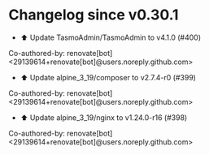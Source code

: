 # Changelog since v0.30.1
- ⬆️ Update TasmoAdmin/TasmoAdmin to v4.1.0 (#400)

Co-authored-by: renovate[bot] <29139614+renovate[bot]@users.noreply.github.com> 
- ⬆️ Update alpine_3_19/composer to v2.7.4-r0 (#399)

Co-authored-by: renovate[bot] <29139614+renovate[bot]@users.noreply.github.com> 
- ⬆️ Update alpine_3_19/nginx to v1.24.0-r16 (#398)

Co-authored-by: renovate[bot] <29139614+renovate[bot]@users.noreply.github.com> 

